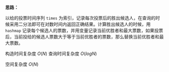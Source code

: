 **思路：**

以给的投票时间序列 `times` 为索引，记录每次投票后的胜出候选人，在查询的时候采用二分法即可在对数时间内返回正确结果。计算胜出候选人的时候，用 `hashmap` 记录每个候选人的票数，并用变量记录当前优胜者和最大票数，如果投票后，当前投给的候选人票数大于等于当前优胜者的票数，那么替换当前优胜者和最大票数。

构造时间复杂度 $O(N)$  查询时间复杂度 $O(logN)$

空间复杂度 $O(N)$

